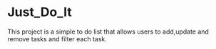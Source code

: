 # Just_Do_It
This project is a simple to do list that allows users to add,update and remove tasks and filter each task.
